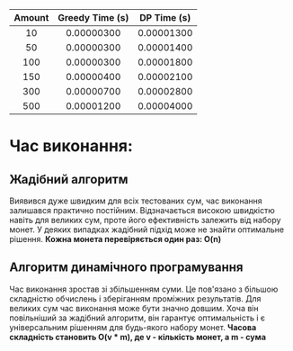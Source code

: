 | Amount | Greedy Time (s) | DP Time (s)
| :----: | :------------------: | :---------------------: |
|   10   |      0.00000300      |      0.00001300        |
|   50   |      0.00000300      |       0.00001400        |
|  100   |       0.00000300      |       0.00001800        |
|  150   |      0.00000400       |       0.00002100        |
|  300   |      0.00000700      |       0.00002800        |
|  500  |      0.00001200      |       0.00004000        |


# Час виконання:

## Жадібний алгоритм 

Виявився дуже швидким для всіх тестованих сум, час виконання залишався практично постійним. Відзначається високою швидкістю навіть для великих сум, проте його ефективність залежить від набору монет. У деяких випадках жадібний підхід може не знайти оптимальне рішення. **Кожна монета перевіряється один раз: O(n)**



## Алгоритм динамічного програмування  

Час виконання зростав зі збільшенням суми. Це пов'язано з більшою складністю обчислень і зберіганням проміжних результатів. Для великих сум час виконання може бути значно довшим. Хоча він повільніший за жадібний алгоритм, він гарантує оптимальність і є універсальним рішенням для будь-якого набору монет. **Часова складність становить O(v * m), де v - кількість монет, а m - сума**